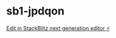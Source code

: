 # sb1-jpdqon

[Edit in StackBlitz next generation editor ⚡️](https://stackblitz.com/~/github.com/chadita/sb1-jpdqon)